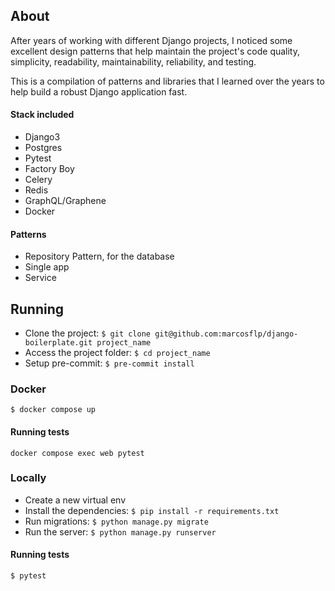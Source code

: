 ## About

After years of working with different Django projects, I noticed some excellent design patterns that help maintain the project's code quality, simplicity, readability, maintainability, reliability, and testing.

This is a compilation of patterns and libraries that I learned over the years to help build a robust Django application fast.

#### Stack included

- Django3
- Postgres
- Pytest
- Factory Boy
- Celery
- Redis
- GraphQL/Graphene
- Docker

#### Patterns

- Repository Pattern, for the database
- Single app
- Service


## Running

- Clone the project: `$ git clone git@github.com:marcosflp/django-boilerplate.git project_name`
- Access the project folder: `$ cd project_name`
- Setup pre-commit: `$ pre-commit install`

### Docker

`$ docker compose up`

#### Running tests

`docker compose exec web pytest`

### Locally

- Create a new virtual env
- Install the dependencies: `$ pip install -r requirements.txt`
- Run migrations: `$ python manage.py migrate`
- Run the server: `$ python manage.py runserver`

#### Running tests

`$ pytest`
